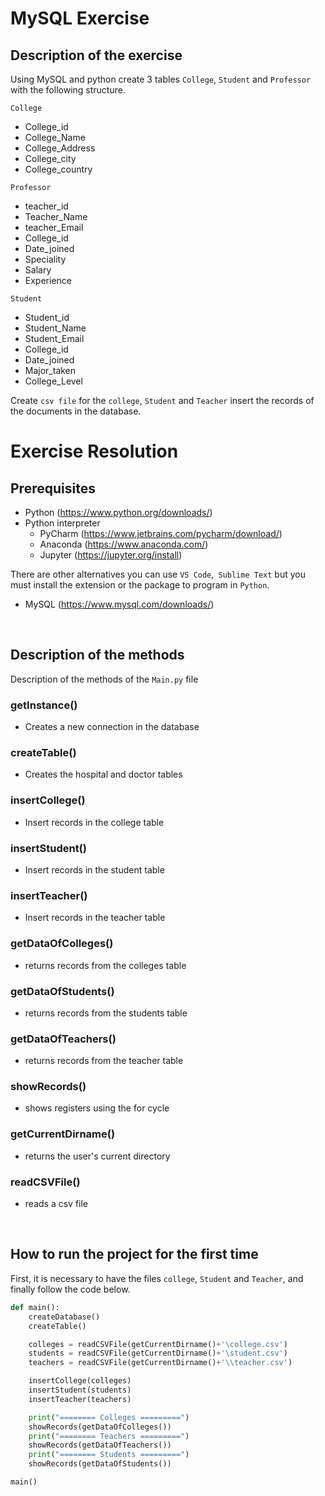 # MySQL Exercise

## Description of the exercise

Using MySQL and python create 3 tables `College`, `Student` and `Professor` with the following structure.

`College`                  
- College_id
- College_Name
- College_Address
- College_city
- College_country
    

`Professor` 
- teacher_id
- Teacher_Name
- teacher_Email
- College_id
- Date_joined
- Speciality
- Salary
- Experience

`Student` 
- Student_id
- Student_Name
- Student_Email
- College_id
- Date_joined
- Major_taken
- College_Level

Create `csv file` for the `college`, `Student` and `Teacher` insert the records of the documents in the database.


# Exercise Resolution

## Prerequisites
- Python (https://www.python.org/downloads/)
- Python interpreter
    - PyCharm (https://www.jetbrains.com/pycharm/download/)
    - Anaconda (https://www.anaconda.com/)
    - Jupyter (https://jupyter.org/install)

There are other alternatives you can use `VS Code`,` Sublime Text` but you must install the extension or the package to program in `Python`.
- MySQL (https://www.mysql.com/downloads/)

<br>

## Description of the methods
Description of the methods of the `Main.py` file

### getInstance() 
- Creates a new connection in the database
### createTable() 
- Creates the hospital and doctor tables
### insertCollege() 
- Insert records in the college table
### insertStudent()
- Insert records in the student table
### insertTeacher()
- Insert records in the teacher table
### getDataOfColleges() 
- returns records from the colleges table
### getDataOfStudents() 
- returns records from the students table
### getDataOfTeachers() 
- returns records from the teacher table
### showRecords() 
- shows registers using the for cycle
### getCurrentDirname() 
- returns the user's current directory
### readCSVFile() 
- reads a csv file

<br>

## How to run the project for the first time
First, it is necessary to have the files `college`, `Student` and `Teacher`, and finally follow the code below.

```py
def main():
    createDatabase()
    createTable()

    colleges = readCSVFile(getCurrentDirname()+'\college.csv')
    students = readCSVFile(getCurrentDirname()+'\student.csv')
    teachers = readCSVFile(getCurrentDirname()+'\\teacher.csv')

    insertCollege(colleges)
    insertStudent(students)
    insertTeacher(teachers)

    print("======== Colleges =========")
    showRecords(getDataOfColleges())
    print("======== Teachers =========")
    showRecords(getDataOfTeachers())
    print("======== Students =========")
    showRecords(getDataOfStudents())

main()
```
